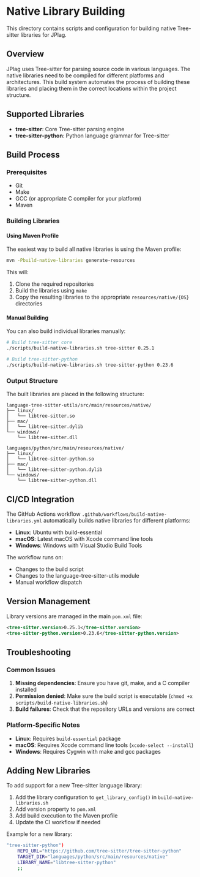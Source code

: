 # Native Library Building

This directory contains scripts and configuration for building native Tree-sitter libraries for JPlag.

## Overview

JPlag uses Tree-sitter for parsing source code in various languages. The native libraries need to be compiled for different platforms and architectures. This build system automates the process of building these libraries and placing them in the correct locations within the project structure.

## Supported Libraries

- **tree-sitter**: Core Tree-sitter parsing engine
- **tree-sitter-python**: Python language grammar for Tree-sitter

## Build Process

### Prerequisites

- Git
- Make
- GCC (or appropriate C compiler for your platform)
- Maven

### Building Libraries

#### Using Maven Profile

The easiest way to build all native libraries is using the Maven profile:

```bash
mvn -Pbuild-native-libraries generate-resources
```

This will:
1. Clone the required repositories
2. Build the libraries using `make`
3. Copy the resulting libraries to the appropriate `resources/native/{OS}` directories

#### Manual Building

You can also build individual libraries manually:

```bash
# Build tree-sitter core
./scripts/build-native-libraries.sh tree-sitter 0.25.1

# Build tree-sitter-python
./scripts/build-native-libraries.sh tree-sitter-python 0.23.6
```

### Output Structure

The built libraries are placed in the following structure:

```
language-tree-sitter-utils/src/main/resources/native/
├── linux/
│   └── libtree-sitter.so
├── mac/
│   └── libtree-sitter.dylib
└── windows/
    └── libtree-sitter.dll

languages/python/src/main/resources/native/
├── linux/
│   └── libtree-sitter-python.so
├── mac/
│   └── libtree-sitter-python.dylib
└── windows/
    └── libtree-sitter-python.dll
```

## CI/CD Integration

The GitHub Actions workflow `.github/workflows/build-native-libraries.yml` automatically builds native libraries for different platforms:

- **Linux**: Ubuntu with build-essential
- **macOS**: Latest macOS with Xcode command line tools
- **Windows**: Windows with Visual Studio Build Tools

The workflow runs on:
- Changes to the build script
- Changes to the language-tree-sitter-utils module
- Manual workflow dispatch

## Version Management

Library versions are managed in the main `pom.xml` file:

```xml
<tree-sitter.version>0.25.1</tree-sitter.version>
<tree-sitter-python.version>0.23.6</tree-sitter-python.version>
```

## Troubleshooting

### Common Issues

1. **Missing dependencies**: Ensure you have git, make, and a C compiler installed
2. **Permission denied**: Make sure the build script is executable (`chmod +x scripts/build-native-libraries.sh`)
3. **Build failures**: Check that the repository URLs and versions are correct

### Platform-Specific Notes

- **Linux**: Requires `build-essential` package
- **macOS**: Requires Xcode command line tools (`xcode-select --install`)
- **Windows**: Requires Cygwin with make and gcc packages

## Adding New Libraries

To add support for a new Tree-sitter language library:

1. Add the library configuration to `get_library_config()` in `build-native-libraries.sh`
2. Add version property to `pom.xml`
3. Add build execution to the Maven profile
4. Update the CI workflow if needed

Example for a new library:

```bash
"tree-sitter-python")
    REPO_URL="https://github.com/tree-sitter/tree-sitter-python"
    TARGET_DIR="languages/python/src/main/resources/native"
    LIBRARY_NAME="libtree-sitter-python"
    ;;
``` 
